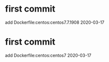 # first commit
add Dockerfile:centos:centos7.7.1908 2020-03-17
# first commit
add Dockerfile:centos:centos7 2020-03-17
